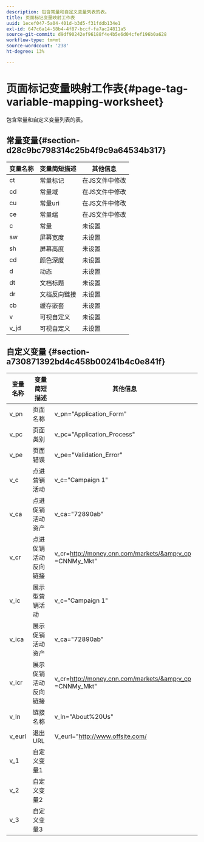 ```yaml
---
description: 包含常量和自定义变量列表的表。
title: 页面标记变量映射工作表
uuid: 1ecef047-5a04-401d-b3d5-f31fddb134e1
exl-id: 647c6a14-58b4-4f87-bccf-fa7ac24811a5
source-git-commit: d9df90242ef96188f4e4b5e6d04cfef196b0a628
workflow-type: tm+mt
source-wordcount: '238'
ht-degree: 13%

---
```


# 页面标记变量映射工作表{#page-tag-variable-mapping-worksheet}

包含常量和自定义变量列表的表。

## 常量变量{#section-d28c9bc798314c25b4f9c9a64534b317}

| 变量名称 | 变量简短描述 | 其他信息 |
|---|---|---|
| ct | 常量标记 | 在JS文件中修改 |
| cd | 常量域 | 在JS文件中修改 |
| cu | 常量uri | 在JS文件中修改 |
| ce | 常量端 | 在JS文件中修改 |
| c | 常量 | 未设置 |
| sw | 屏幕宽度 | 未设置 |
| sh | 屏幕高度 | 未设置 |
| cd | 颜色深度 | 未设置 |
| d | 动态 | 未设置 |
| dt | 文档标题 | 未设置 |
| dr | 文档反向链接 | 未设置 |
| cb | 缓存嵌套 | 未设置 |
| v | 可视自定义 | 未设置 |
| v_jd | 可视自定义 | 未设置 |

## 自定义变量 {#section-a730871392bd4c458b00241b4c0e841f}

| 变量名称 | 变量简短描述 | 其他信息 |
|---|---|---|
| v_pn | 页面名称 | v_pn=&quot;Application_Form&quot; |
| v_pc | 页面类别 | v_pc=&quot;Application_Process&quot; |
| v_pe | 页面错误 | v_pe=&quot;Validation_Error&quot; |
| v_c | 点进营销活动 | v_c=&quot;Campaign 1&quot; |
| v_ca | 点进促销活动资产 | v_ca=&quot;72890ab&quot; |
| v_cr | 点进促销活动反向链接 | v_cr=http://money.cnn.com/markets/&amp;v_cp =CNNMy_Mkt&quot; |
| v_ic | 展示型营销活动 | v_c=&quot;Campaign 1&quot; |
| v_ica | 展示促销活动资产 | v_ca=&quot;72890ab&quot; |
| v_icr | 展示促销活动反向链接 | v_cr=http://money.cnn.com/markets/&amp;v_cp =CNNMy_Mkt&quot; |
| v_ln | 链接名称 | v_ln=&quot;About%20Us&quot; |
| v_eurl | 退出URL | V_eurl=&quot;http://www.offsite.com/ |
| v_1 | 自定义变量1 |  |
| v_2 | 自定义变量2 |  |
| v_3 | 自定义变量3 |  |
